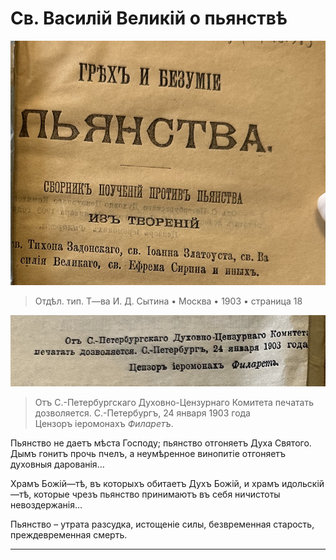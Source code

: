 # Св. Василій Великій о пьянствѣ

![грех и безумие пьянства 1903](../assets/sin_and_insanity_of_wine_1903_inner.png)

> Отдѣл. тип. Т—ва И. Д. Сытина • Москва • 1903 • страница 18

![Православная церковь активно борется с грехом винопития](../assets/sinod_permit_1903_01_24.png)

> Отъ С.-Петербургскаго Духовно-Цензурнаго Комитета печатать дозволяется. С.-Петербургъ, 24 января 1903 года <br> Цензоръ іеромонахъ *Филаретъ*.

<!-- страница 18. -->

Пьянство не даетъ мѣста Господу; пьянство отгоняетъ Духа Святого. Дымъ гонитъ прочь пчелъ, а неумѣренное винопитіе отгоняетъ духовныя дарованія…

Храмъ Божій—тѣ, въ которыхъ обитаетъ Духъ Божій, и храмъ идольскій—тѣ, которые чрезъ пьянство принимаютъ въ себя ничистоты невоздержанія…

Пьянство – утрата разсудка, истощеніе силы, безвременная старость, преждевременная смерть.

-----